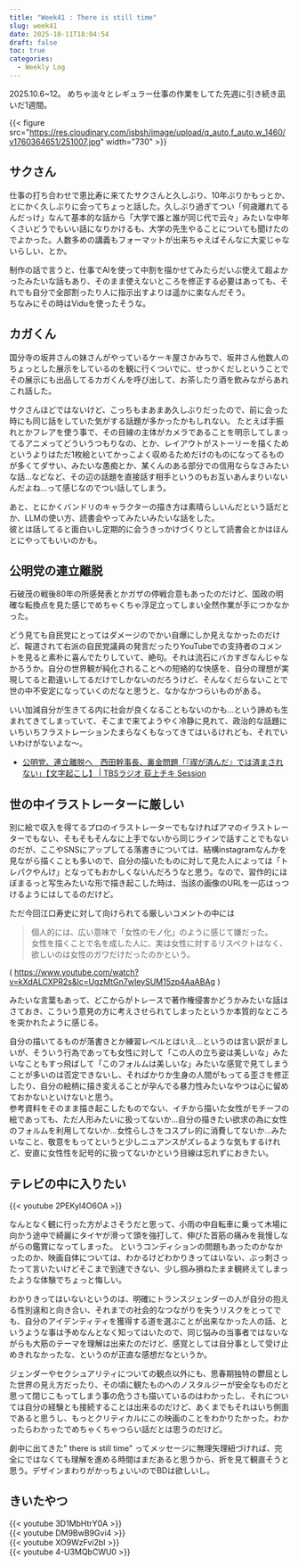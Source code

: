 ```yaml
---
title: "Week41 : There is still time"
slug: week41
date: 2025-10-11T18:04:54
draft: false
toc: true
categories:
  - Weekly Log
---
```

2025.10.6~12。
めちゃ淡々とレギュラー仕事の作業をしてた先週に引き続き凪いだ1週間。

{{< figure src="https://res.cloudinary.com/isbsh/image/upload/q_auto,f_auto,w_1460/v1760364651/251007.jpg" width="730" >}}

<!--more-->

## サクさん

仕事の打ち合わせで恵比寿に来てたサクさんと久しぶり、10年ぶりかもっとか、とにかく久しぶりに会ってちょっと話した。久しぶり過ぎてつい「何歳離れてるんだっけ」なんて基本的な話から「大学で誰と誰が同じ代で云々」みたいな中年くさいどうでもいい話になりかけるも、大学の先生やることについても聞けたのでよかった。人数多めの講義もフォーマットが出来ちゃえばそんなに大変じゃないらしい、とか。

制作の話で言うと、仕事でAIを使って中割を描かせてみたらだいぶ使えて超よかったみたいな話もあり、そのまま使えないところを修正する必要はあっても、それでも自分で全部割ったり人に指示出すよりは遥かに楽なんだそう。  
ちなみにその時はViduを使ったそうな。

## カガくん

国分寺の坂井さんの妹さんがやっているケーキ屋さかみちで、坂井さん他数人のちょっとした展示をしているのを観に行くついでに、せっかくだしということでその展示にも出品してるカガくんを呼び出して、お茶したり酒を飲みながらあれこれ話した。

サクさんほどではないけど、こっちもまあまあ久しぶりだったので、前に会った時にも同じ話をしていた気がする話題が多かったかもしれない。
たとえば手振れとかフレアを使う事で、その目線の主体がカメラであることを明示してしまってるアニメってどういうつもりなの、とか、レイアウトがストーリーを描くためというよりはただ1枚絵といてかっこよく収めるためだけのものになってるものが多くてダサい、みたいな愚痴とか、某くんのある部分での信用ならなさみたいな話…などなど、その辺の話題を直接話す相手というのもお互いあんまりいないんだよね...って感じなのでつい話してしまう。

あと、とにかくバンドリのキャラクターの描き方は素晴らしいんだという話だとか、LLMの使い方、読書会やってみたいみたいな話をした。  
彼とは話してると面白いし定期的に会うきっかけづくりとして読書会とかはほんとにやってもいいのかも。

## 公明党の連立離脱

石破茂の戦後80年の所感発表とかガザの停戦合意もあったのだけど、国政の明確な転換点を見た感じでめちゃくちゃ浮足立ってしまい全然作業が手につかなかった。

どう見ても自民党にとってはダメージのでかい自爆にしか見えなかったのだけど、報道されて右派の自民党議員の発言だったりYouTubeでの支持者のコメントを見ると素朴に喜んでたりしていて、絶句。それは流石にバカすぎなんじゃなかろうか。自分の世界観が純化されることへの短絡的な快感を、自分の理想が実現してると勘違いしてるだけでしかないのだろうけど、そんなくだらないことで世の中不安定になっていくのだなと思うと、なかなかつらいものがある。

いい加減自分が生きてる内に社会が良くなることもないのかも…という諦めも生まれてきてしまっていて、そこまで来てようやく冷静に見れて、政治的な話題にいちいちフラストレーションたまらなくもなってきてはいるけれども、それでいいわけがないよな～。

- [公明党、連立離脱へ　西田幹事長、裏金問題「『禊が済んだ』では済まされない」【文字起こし】 | TBSラジオ 荻上チキ Session](https://www.tbsradio.jp/articles/101343/)

## 世の中イラストレーターに厳しい

別に絵で収入を得てるプロのイラストレーターでもなければアマのイラストレーターでもない、そもそもそんなに上手でないから同じラインで話すことでもないのだが、ここやSNSにアップしてる落書きについては、結構instagramなんかを見ながら描くことも多いので、自分の描いたものに対して見た人によっては「トレパクやんけ」となってもおかしくないんだろうなと思う。なので、習作的にほぼまるっと写生みたいな形で描き起こした時は、当該の画像のURLを一応はっつけるようにはしてるのだけど。

ただ今回江口寿史に対して向けられてる厳しいコメントの中には

> 個人的には、広い意味で「女性のモノ化」のように感じて嫌だった。   
> 女性を描くことで名を成した人に、実は女性に対するリスペクトはなく、欲しいのは女性のガワだけだったのかという。  

( https://www.youtube.com/watch?v=kXdALCXPR2s&lc=UgzMtGn7wIeySUM15zp4AaABAg )

みたいな言葉もあって、どこからがトレースで著作権侵害かどうかみたいな話はさておき、こういう意見の方に考えさせられてしまったというか本質的なところを突かれたように感じる。  

自分の描いてるものが落書きとか練習レベルとはいえ…というのは言い訳がましいが、そういう行為であっても女性に対して「この人の立ち姿は美しいな」みたいなこともすっ飛ばして「このフォルムは美しいな」みたいな感覚で見てしまうことが多いのは否定できないし、そればかりか生身の人間がもってる歪さを修正したり、自分の絵柄に描き変えることが孕んでる暴力性みたいなやつは心に留めておかないといけないと思う。  
参考資料をそのまま描き起こしたものでない、イチから描いた女性がモチーフの絵であっても、ただ人形みたいに扱ってないか…自分の描きたい欲求の為に女性のフォルムを利用してないか…女性らしさをコスプレ的に消費してないか…みたいなこと、敬意をもってというと少しニュアンスがズレるような気もするけれど、安直に女性性を記号的に扱ってないかという目線は忘れずにおきたい。

## テレビの中に入りたい

{{< youtube 2PEKyl4O6OA >}}

なんとなく観に行った方がよさそうだと思って、小雨の中自転車に乗って木場に向かう途中で綺麗にタイヤが滑って頭を強打して、伸びた首筋の痛みを我慢しながらの鑑賞になってしまった。
というコンディションの問題もあったのかなかったのか、映画自体については、わかるけどわかりきってはいない、ぶっ刺さったって言いたいけどそこまで到達できない、少し掴み損ねたまま観終えてしまったような体験でちょっと悔しい。

わかりきってはいないというのは、明確にトランスジェンダーの人が自分の抱える性別違和と向き合い、それまでの社会的なつながりを失うリスクをとってでも、自分のアイデンティティを獲得する道を選ぶことが出来なかった人の話、というような事は予めなんとなく知ってはいたので、同じ悩みの当事者ではないながらも大筋のテーマを理解は出来たのだけど、感覚としては自分事として受け止めきれなかったな、というのが正直な感想だなというか。

ジェンダーやセクシュアリティについての観点以外にも、思春期独特の鬱屈とした世界の見え方だったり、その頃に観たものへのノスタルジーが安全なものだと思って閉じこもってしまう事の危うさも描いているのはわかったし、それについては自分の経験とも接続することは出来るのだけど、あくまでもそれはいち側面であると思うし、もっとクリティカルにこの映画のことをわかりたかった。わかったらわかったでめちゃくちゃつらい話だとは思うのだけど。

劇中に出てきた" there is still time" ってメッセージに無理矢理紐づければ、完全にではなくても理解を進める時間はまだあると思うから、折を見て観直そうと思う。デザインまわりがかっちょいいのでBDは欲しいし。

## きいたやつ

{{< youtube 3D1MbHtrY0A >}}  
{{< youtube DM9BwB9Gvi4 >}}  
{{< youtube XO9WzFvi2bI >}}  
{{< youtube 4-U3MQbCWU0 >}}  